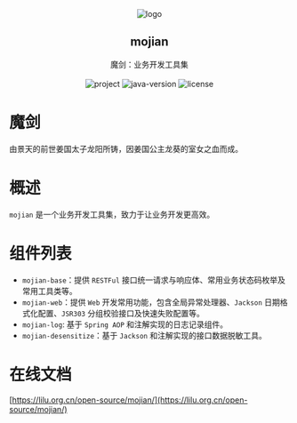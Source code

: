 <div align="center">
    <img src="https://images.lilu.org.cn/website/logo/sunchaser-logo.png" alt="logo" />
    <h2 align="center">mojian</h2>
    <div align="center">
        魔剑：业务开发工具集
        <br /><br />
        <img src="https://img.shields.io/circleci/project/github/badges/shields/master?color=%231ab1ad&label=master" alt="project" />
        <img src="https://img.shields.io/badge/JDK-8.0+-0e83c" alt="java-version" />
        <img src="https://img.shields.io/github/license/llnancy/mojian?color=FF5531" alt="license" />
    </div>
</div>

# 魔剑

由景天的前世姜国太子龙阳所铸，因姜国公主龙葵的室女之血而成。

# 概述

`mojian` 是一个业务开发工具集，致力于让业务开发更高效。

# 组件列表

- `mojian-base`：提供 `RESTFul` 接口统一请求与响应体、常用业务状态码枚举及常用工具类等。
- `mojian-web`：提供 `Web` 开发常用功能，包含全局异常处理器、`Jackson` 日期格式化配置、`JSR303` 分组校验接口及快速失败配置等。
- `mojian-log`: 基于 `Spring AOP` 和注解实现的日志记录组件。
- `mojian-desensitize`：基于 `Jackson` 和注解实现的接口数据脱敏工具。

# 在线文档

[https://lilu.org.cn/open-source/mojian/](https://lilu.org.cn/open-source/mojian/)
